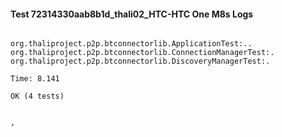 #### Test 72314330aab8b1d_thali02_HTC-HTC One M8s Logs


```

org.thaliproject.p2p.btconnectorlib.ApplicationTest:..
org.thaliproject.p2p.btconnectorlib.ConnectionManagerTest:.
org.thaliproject.p2p.btconnectorlib.DiscoveryManagerTest:.

Time: 8.141

OK (4 tests)


,
```
